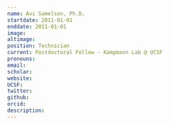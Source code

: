 ```yaml
---
name: Avi Samelson, Ph.D.
startdate: 2011-01-01
enddate: 2011-01-01
image:
altimage:
position: Technician
current: Postdoctoral Fellow - Kampmann Lab @ UCSF
pronouns:
email:
scholar:
website:
UCSF:
twitter:
github:
orcid:
description:
---
```

